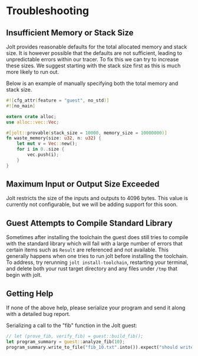 # Troubleshooting
## Insufficient Memory or Stack Size
Jolt provides reasonable defaults for the total allocated memory and stack size. It is however possible that the defaults are not sufficient, leading to unpredictable errors within our tracer. To fix this we can try to increase these sizes. We suggest starting with the stack size first as this is much more likely to run out.

Below is an example of manually specifying both the total memory and stack size.
```rust
#![cfg_attr(feature = "guest", no_std)]
#![no_main]

extern crate alloc;
use alloc::vec::Vec;

#[jolt::provable(stack_size = 10000, memory_size = 10000000)]
fn waste_memory(size: u32, n: u32) {
    let mut v = Vec::new();
    for i in 0..size {
        vec.push(i);
    }
}
```

## Maximum Input or Output Size Exceeded
Jolt restricts the size of the inputs and outputs to 4096 bytes. This value is currently not configurable, but we will be adding support for this soon.

## Guest Attempts to Compile Standard Library
Sometimes after installing the toolchain the guest does still tries to compile with the standard library which will fail with a large number of errors that certain items such as `Result` are referenced and not available. This generally happens when one tries to run jolt before installing the toolchain. To address, try rerunning `jolt install-toolchain`, restarting your terminal, and delete both your rust target directory and any files under `/tmp` that begin with jolt.


## Getting Help
If none of the above help, please serialize your program and send it along with a detailed bug report.

Serializing a call to the "fib" function in the Jolt guest:
```rust
// let (prove_fib, verify_fib) = guest::build_fib();
let program_summary = guest::analyze_fib(10);
program_summary.write_to_file("fib_10.txt".into()).expect("should write");
```